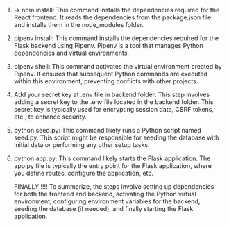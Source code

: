 1. -> npm install: This command installs the dependencies required for the React frontend. It reads the dependencies from the package.json file and installs them in the node_modules folder.
2. pipenv install: This command installs the dependencies required for the Flask backend using Pipenv. Pipenv is a tool that manages Python dependencies and virtual environments.
3. pipenv shell: This command activates the virtual environment created by Pipenv. It ensures that subsequent Python commands are executed within this environment, preventing conflicts with other projects.
4. Add your secret key at .env file in backend folder: This step involves adding a secret key to the .env file located in the backend folder. This secret key is typically used for encrypting session data, CSRF tokens, etc., to enhance security.
5. python seed.py: This command likely runs a Python script named seed.py. This script might be responsible for seeding the database with initial data or performing any other setup tasks.
6. python app.py: This command likely starts the Flask application. The app.py file is typically the entry point for the Flask application, where you define routes, configure the application, etc.

   FINALLY !!!!
   To summarize, the steps involve setting up dependencies for both the frontend and backend, activating the Python virtual environment,
   configuring environment variables for the backend, seeding the database (if needed), and finally starting the Flask application.
